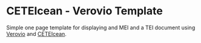 # CETEIcean - Verovio Template

Simple one page template for displaying and MEI and a TEI document using [Verovio](http://www.verovio.org/) and [CETEIcean](https://github.com/TEIC/CETEIcean).
